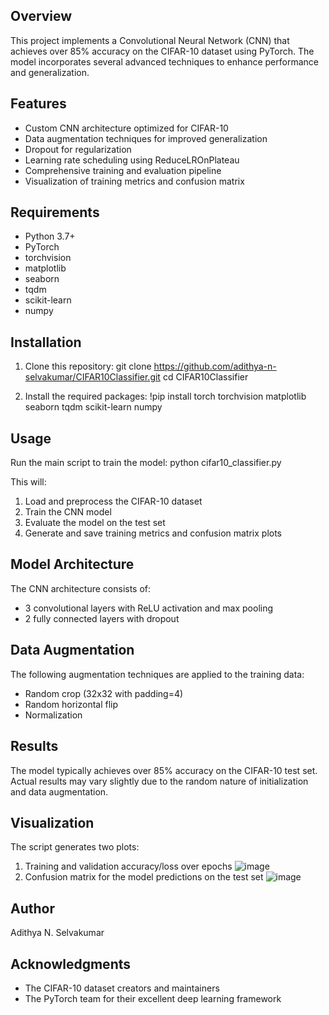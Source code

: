 ## Overview

This project implements a Convolutional Neural Network (CNN) that achieves over 85% accuracy on the CIFAR-10 dataset using PyTorch. The model incorporates several advanced techniques to enhance performance and generalization.

## Features

- Custom CNN architecture optimized for CIFAR-10
- Data augmentation techniques for improved generalization
- Dropout for regularization
- Learning rate scheduling using ReduceLROnPlateau
- Comprehensive training and evaluation pipeline
- Visualization of training metrics and confusion matrix

## Requirements

- Python 3.7+
- PyTorch
- torchvision
- matplotlib
- seaborn
- tqdm
- scikit-learn
- numpy

## Installation

1. Clone this repository:
git clone https://github.com/adithya-n-selvakumar/CIFAR10Classifier.git
cd CIFAR10Classifier

2. Install the required packages:
!pip install torch torchvision matplotlib seaborn tqdm scikit-learn numpy

## Usage

Run the main script to train the model:
python cifar10_classifier.py

This will:
1. Load and preprocess the CIFAR-10 dataset
2. Train the CNN model
3. Evaluate the model on the test set
4. Generate and save training metrics and confusion matrix plots

## Model Architecture

The CNN architecture consists of:
- 3 convolutional layers with ReLU activation and max pooling
- 2 fully connected layers with dropout

## Data Augmentation

The following augmentation techniques are applied to the training data:
- Random crop (32x32 with padding=4)
- Random horizontal flip
- Normalization

## Results

The model typically achieves over 85% accuracy on the CIFAR-10 test set. Actual results may vary slightly due to the random nature of initialization and data augmentation.

## Visualization

The script generates two plots:
1. Training and validation accuracy/loss over epochs
   ![image](https://github.com/user-attachments/assets/daad9ab0-6165-40be-b286-616b3f7424e0)
2. Confusion matrix for the model predictions on the test set
   ![image](https://github.com/user-attachments/assets/836d1b8a-eb6a-4d1c-964e-493ee07000dd)

## Author

Adithya N. Selvakumar

## Acknowledgments

- The CIFAR-10 dataset creators and maintainers
- The PyTorch team for their excellent deep learning framework
